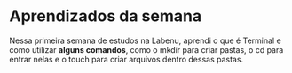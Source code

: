 # Aprendizados da semana
Nessa primeira semana de estudos na Labenu, aprendi o que é Terminal e como utilizar **alguns comandos**, como o mkdir para criar pastas, o cd para entrar nelas e o touch para criar arquivos dentro dessas pastas. 